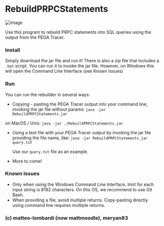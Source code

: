 # RebuildPRPCStatements

![image](https://user-images.githubusercontent.com/38896730/172811241-4ee1e6a7-9d85-43e7-bbbe-4102e10e283e.png)

Use this program to rebuild PRPC statements into SQL queries using the output from the PEGA Tracer.

### Install
Simply download the jar file and run it!
There is also a zip file that includes a `.bat` script. You can run it to invoke the jar file. However, on Windows this will open the Command Line Interface (see Known Issues)

### Run

You can run the rebuilder in several ways:

- Copying - pasting the PEGA Tracer output into your command line, invoking the jar file without params:
	`java -jar RebuildPRPCStatements.jar`

on MacOS / Unix:
	`java -jar ./RebuildPRPCStatements.jar`

- Using a text file with your PEGA Tracer output by invoking the jar file providing the file name, like:
	`java -jar RebuildPRPCStatements.jar query.txt`
	
	Use our `query.txt` file as an example.

- More to come!

### Known Issues

- Only when using the Windows Command Line Interface, limit for each input string is 8192 characters. On this OS, we recommend to use Git Bash.
- When providing a file, avoid multiple returns. Copy-pasting directly using command line requires multiple returns.

### (c) matteo-lombardi (now mattmoodle), meryan83
